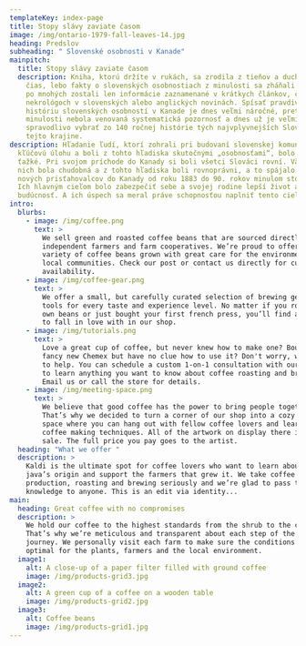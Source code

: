 ```yaml
---
templateKey: index-page
title: Stopy slávy zaviate časom
image: /img/ontario-1979-fall-leaves-14.jpg
heading: Predslov
subheading: " Slovenské osobnosti v Kanade"
mainpitch:
  title: Stopy slávy zaviate časom
  description: Kniha, ktorú držíte v rukách, sa zrodila z tieňov a duchov dávnych
    čias, lebo fakty o slovenských osobnostiach z minulosti sa zháňali ťažko a
    po mnohých zostali len informácie zaznamenané v krátkych článkov, či
    nekrológoch v slovenských alebo anglických novinách. Spísať pravdivú
    históriu slovenských osobností v Kanade je dnes veľmi náročné, pretože im v
    minulosti nebola venovaná systematická pozornosť a dnes už je veľmi ťažko
    spravodlivo vybrať zo 140 ročnej histórie tých najvplyvnejších Slovákov v
    tejto krajine.
description: Hľadanie ľudí, ktorí zohrali pri budovaní slovenskej komunity
  kľúčovú úlohu a boli z tohto hľadiska skutočnými „osobnosťami“, bolo veľmi
  ťažké. Pri svojom príchode do Kanady si boli všetci Slováci rovní. Väčšina z
  nich bola chudobná a z tohto hľadiska boli rovnoprávni, a to spájalo väčšinu
  nových prisťahovalcov do Kanady od roku 1883 do 90. rokov minulom storočia.
  Ich hlavným cieľom bolo zabezpečiť sebe a svojej rodine lepší život a
  budúcnosť. A ich úspech sa meral práve schopnosťou naplniť tento cieľ.
intro:
  blurbs:
    - image: /img/coffee.png
      text: >
        We sell green and roasted coffee beans that are sourced directly from
        independent farmers and farm cooperatives. We’re proud to offer a
        variety of coffee beans grown with great care for the environment and
        local communities. Check our post or contact us directly for current
        availability.
    - image: /img/coffee-gear.png
      text: >
        We offer a small, but carefully curated selection of brewing gear and
        tools for every taste and experience level. No matter if you roast your
        own beans or just bought your first french press, you’ll find a gadget
        to fall in love with in our shop.
    - image: /img/tutorials.png
      text: >
        Love a great cup of coffee, but never knew how to make one? Bought a
        fancy new Chemex but have no clue how to use it? Don't worry, we’re here
        to help. You can schedule a custom 1-on-1 consultation with our baristas
        to learn anything you want to know about coffee roasting and brewing.
        Email us or call the store for details.
    - image: /img/meeting-space.png
      text: >
        We believe that good coffee has the power to bring people together.
        That’s why we decided to turn a corner of our shop into a cozy meeting
        space where you can hang out with fellow coffee lovers and learn about
        coffee making techniques. All of the artwork on display there is for
        sale. The full price you pay goes to the artist.
  heading: "What we offer "
  description: >
    Kaldi is the ultimate spot for coffee lovers who want to learn about their
    java’s origin and support the farmers that grew it. We take coffee
    production, roasting and brewing seriously and we’re glad to pass that
    knowledge to anyone. This is an edit via identity...
main:
  heading: Great coffee with no compromises
  description: >
    We hold our coffee to the highest standards from the shrub to the cup.
    That’s why we’re meticulous and transparent about each step of the coffee’s
    journey. We personally visit each farm to make sure the conditions are
    optimal for the plants, farmers and the local environment.
  image1:
    alt: A close-up of a paper filter filled with ground coffee
    image: /img/products-grid3.jpg
  image2:
    alt: A green cup of a coffee on a wooden table
    image: /img/products-grid2.jpg
  image3:
    alt: Coffee beans
    image: /img/products-grid1.jpg
---
```

